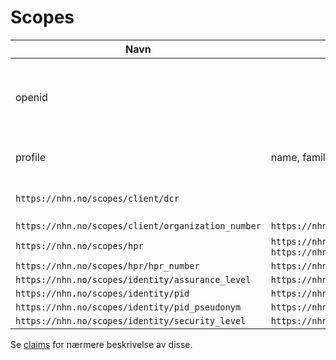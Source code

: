 # Scopes

| Navn | Claims | Beskrivelse |
| --- | --- | --- |
| openid | | OIDC standard scope - obligatorisk ved bruk av OIDC |
| profile | name, family_name, given_name, middle_name | OIDC standard scope |
| `https://nhn.no/scopes/client/dcr` | | Dynamic client registration |
| `https://nhn.no/scopes/client/organization_number` | `https://nhn.no/claims/client/organization_number` | |
| `https://nhn.no/scopes/hpr` | `https://nhn.no/claims/hpr/authorization`, `https://nhn.no/claims/hpr/hpr_number` | |
| `https://nhn.no/scopes/hpr/hpr_number` | `https://nhn.no/claims/hpr/hpr_number` | |
| `https://nhn.no/scopes/identity/assurance_level` | `https://nhn.no/claims/identity/assurance_level` | |
| `https://nhn.no/scopes/identity/pid` | `https://nhn.no/claims/identity/pid` | |
| `https://nhn.no/scopes/identity/pid_pseudonym` | `https://nhn.no/claims/identity/pid_pseudonym` | |
| `https://nhn.no/scopes/identity/security_level` | `https://nhn.no/claims/identity/security_level` | |

Se [claims](claims.md) for nærmere beskrivelse av disse.

